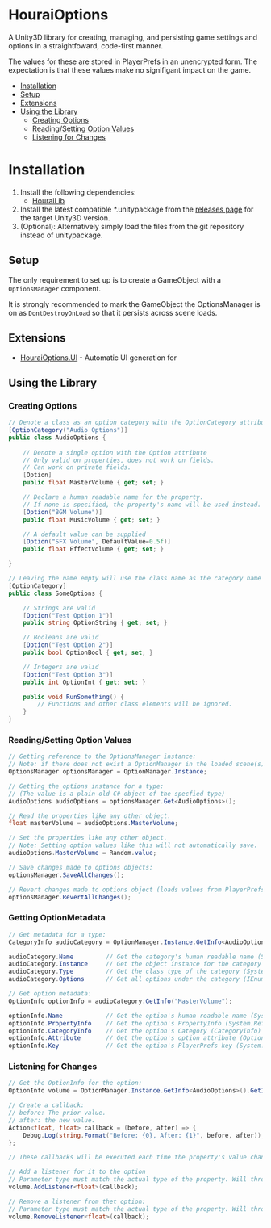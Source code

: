 # HouraiOptions

A Unity3D library for creating, managing, and persisting game settings and 
options in a straightfoward, code-first manner.

The values for these are stored in PlayerPrefs in an unencrypted form. The 
expectation is that these values make no signifigant impact on the game.

* [Installation](#installation)
* [Setup](#setup)
* [Extensions](#extensions)
* [Using the Library](#using-the-library)
  * [Creating Options](#creating-options)
  * [Reading/Setting Option Values](#readingsetting-option-values)
  * [Listening for Changes](#listening-for-changes)

# Installation
1. Install the following dependencies:
   * [HouraiLib](https://github.com/HouraiTeahouse/HouraiLib)
2. Install the latest compatible *.unitypackage from the 
   [releases page](https://github.com/HouraiTeahouse/HouraiOptions/releases)
   for the target Unity3D version.
3. (Optional): Alternatively simply load the files from the git repository
   instead of unitypackage.

## Setup
The only requirement to set up is to create a GameObject with a `OptionsManager`
component. 

It is strongly recommended to mark the GameObject the OptionsManager is on
as `DontDestroyOnLoad` so that it persists across scene loads.

## Extensions

* [HouraiOptions.UI](https://github.com/HouraiTeahouse/HouraiOptions.UI) - 
  Automatic UI generation for 

## Using the Library

### Creating Options
```csharp
// Denote a class as an option category with the OptionCategory attribute
[OptionCategory("Audio Options")]
public class AudioOptions {
    
    // Denote a single option with the Option attribute
    // Only valid on properties, does not work on fields.
    // Can work on private fields.
    [Option]
    public float MasterVolume { get; set; }

    // Declare a human readable name for the property.
    // If none is specified, the property's name will be used instead.
    [Option("BGM Volume")]
    public float MusicVolume { get; set; }

    // A default value can be supplied
    [Option("SFX Volume", DefaultValue=0.5f)]
    public float EffectVolume { get; set; }

}

// Leaving the name empty will use the class name as the category name
[OptionCategory]
public class SomeOptions {

    // Strings are valid
    [Option("Test Option 1")]
    public string OptionString { get; set; }

    // Booleans are valid
    [Option("Test Option 2")]
    public bool OptionBool { get; set; }

    // Integers are valid
    [Option("Test Option 3")]
    public int OptionInt { get; set; }

    public void RunSomething() {
        // Functions and other class elements will be ignored.
    }
}
```

### Reading/Setting Option Values
```csharp
// Getting reference to the OptionsManager instance:
// Note: if there does not exist a OptionManager in the loaded scene(s), this will return null.
OptionsManager optionsManager = OptionManager.Instance;

// Getting the options instance for a type: 
// (The value is a plain old C# object of the specfied type)
AudioOptions audioOptions = optionsManager.Get<AudioOptions>();

// Read the properties like any other object.
float masterVolume = audioOptions.MasterVolume;

// Set the properties like any other object.
// Note: Setting option values like this will not automatically save.
audioOptions.MasterVolume = Random.value;

// Save changes made to options objects:
optionsManager.SaveAllChanges();

// Revert changes made to options object (loads values from PlayerPrefs)
optionsManager.RevertAllChanges();
```

### Getting OptionMetadata
```csharp
// Get metadata for a type:
CategoryInfo audioCategory = OptionManager.Instance.GetInfo<AudioOptions>();

audioCategory.Name         // Get the category's human readable name (System.String)
audioCategory.Instance     // Get the object instance for the category (System.Object)
audioCategory.Type         // Get the class type of the category (System.Type)
audioCategory.Options      // Get all options under the category (IEnumerable<OptionInfo>)

// Get option metadata:
OptionInfo optionInfo = audioCategory.GetInfo("MasterVolume");

optionInfo.Name            // Get the option's human readable name (System.String)
optionInfo.PropertyInfo    // Get the option's PropertyInfo (System.Reflection.PropertyInfo)
optionInfo.CategoryInfo    // Get the option's Category (CategoryInfo)
optionInfo.Attribute       // Get the option's option attribute (OptionAttribute)
optionInfo.Key             // Get the option's PlayerPrefs key (System.String)
```

### Listening for Changes
```csharp
// Get the OptionInfo for the option:
OptionInfo volume = OptionManager.Instance.GetInfo<AudioOptions>().GetInfo("MasterVolume");

// Create a callback:
// before: The prior value.
// after: the new value.
Action<float, float> callback = (before, after) => {
    Debug.Log(string.Format("Before: {0}, After: {1}", before, after));
};

// These callbacks will be executed each time the property's value changes.

// Add a listener for it to the option
// Parameter type must match the actual type of the property. Will throw an error otherwise.
volume.AddListener<float>(callback);

// Remove a listener from thet option:
// Parameter type must match the actual type of the property. Will throw an error otherwise.
volume.RemoveListener<float>(callback);
```
